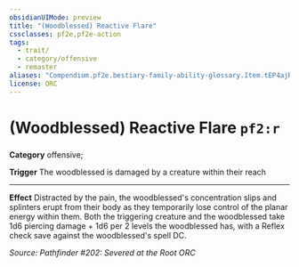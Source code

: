 ```yaml
---
obsidianUIMode: preview
title: "(Woodblessed) Reactive Flare"
cssclasses: pf2e,pf2e-action
tags:
  - trait/
  - category/offensive
  - remaster
aliases: "Compendium.pf2e.bestiary-family-ability-glossary.Item.tEP4ajRcD7cr644Z"
license: ORC
---
```

# (Woodblessed) Reactive Flare `pf2:r`

### 

**Category** offensive; 




**Trigger** The woodblessed is damaged by a creature within their reach

* * *

**Effect** Distracted by the pain, the woodblessed's concentration slips and splinters erupt from their body as they temporarily lose control of the planar energy within them. Both the triggering creature and the woodblessed take 1d6 piercing damage + 1d6 per 2 levels the woodblessed has, with a Reflex check save against the woodblessed's spell DC.

*Source: Pathfinder #202: Severed at the Root*
*ORC*